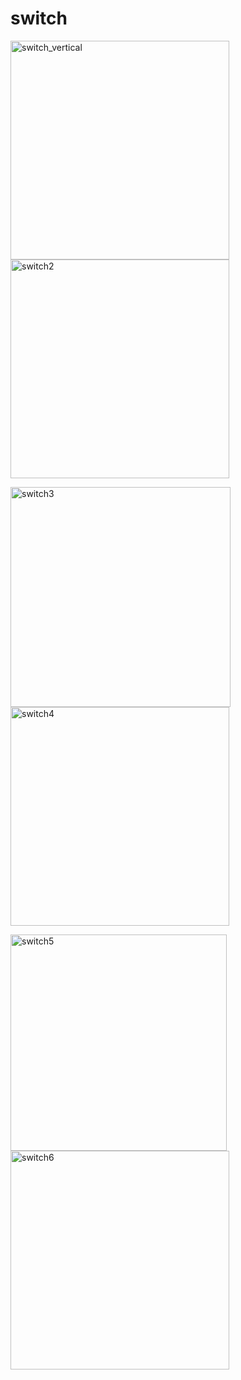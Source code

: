 # switch


<img width="350" alt="switch_vertical" src="https://cloud.githubusercontent.com/assets/13029161/25778124/a0deab56-32a9-11e7-9049-72ccebee0f88.png"><img width="350" alt="switch2" src="https://cloud.githubusercontent.com/assets/13029161/25777889/a3aefd98-32a1-11e7-9084-3f5814f9b566.png">

<img width="352" alt="switch3" src="https://cloud.githubusercontent.com/assets/13029161/25777994/960bd4c8-32a5-11e7-917a-d827ae93c26f.png"><img width="350" alt="switch4" src="https://cloud.githubusercontent.com/assets/13029161/25778005/22d06ff4-32a6-11e7-8b49-66e8e7c6c311.png">

<img width="346" alt="switch5" src="https://cloud.githubusercontent.com/assets/13029161/25778006/27c81cdc-32a6-11e7-8463-6cb1281696b6.png"><img width="350" alt="switch6" src="https://cloud.githubusercontent.com/assets/13029161/25778182/8d60cbb6-32ab-11e7-8147-b7eae414233c.png">
